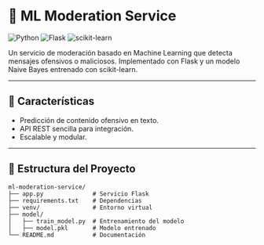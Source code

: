 # 🧠 ML Moderation Service

![Python](https://img.shields.io/badge/Python-3.13.1-blue?style=flat-square&logo=python)
![Flask](https://img.shields.io/badge/Flask-2.x-green?style=flat-square&logo=flask)
![scikit-learn](https://img.shields.io/badge/Scikit--Learn-1.0-orange?style=flat-square&logo=scikit-learn)

Un servicio de moderación basado en Machine Learning que detecta mensajes ofensivos o maliciosos. Implementado con Flask y un modelo Naive Bayes entrenado con scikit-learn.

---

## 🚀 Características

- Predicción de contenido ofensivo en texto.
- API REST sencilla para integración.
- Escalable y modular.

---

## 📂 Estructura del Proyecto

```plaintext
ml-moderation-service/
├── app.py              # Servicio Flask
├── requirements.txt    # Dependencias
├── venv/               # Entorno virtual
├── model/
│   ├── train_model.py  # Entrenamiento del modelo
│   ├── model.pkl       # Modelo entrenado
└── README.md           # Documentación
